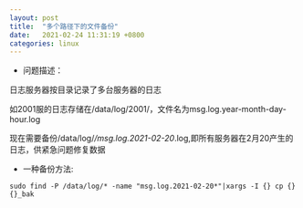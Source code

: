 ```yaml
---
layout: post
title:  "多个路径下的文件备份"
date:   2021-02-24 11:31:19 +0800
categories: linux
---
```

- 问题描述：

日志服务器按目录记录了多台服务器的日志

如2001服的日志存储在/data/log/2001/，文件名为msg.log.year-month-day-hour.log

现在需要备份/data/log/*/msg.log.2021-02-20*.log,即所有服务器在2月20产生的日志，供紧急问题修复数据

- 一种备份方法:
```
sudo find -P /data/log/* -name "msg.log.2021-02-20*"|xargs -I {} cp {} {}_bak
```
